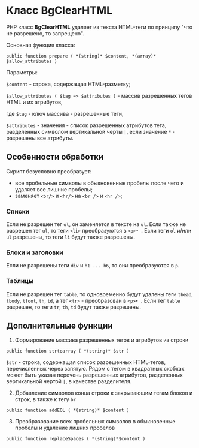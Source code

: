 # Класс BgClearHTML

PHP класс **BgClearHTML** удаляет из текста HTML-теги по принципу "что не разрешено, то запрещено".

Основная функция класса:

`public function prepare ( *(string)* $content, *(array)* $allow_attributes )`
	
Параметры:
	
`$content` - строка, содержащая HTML-разметку;
	
`$allow_attributes ( $tag => $attributes )` - массив разрешенных тегов HTML и их атрибутов,
	
где `$tag` - ключ массива - разрешенные теги, 
	
`$attributes` - значения - список разрешенных атрибутов тега, разделенных символом вертикальной черты `|`,
если значение `*` - разрешены все атрибуты.
	
## Особенности обработки

Скрипт безусловно преобразует:
* все пробельные символы в обыкновенные пробелы после чего и удаляет все лишние пробелы;
* заменяет `<br/>` и `<hr/>` на `<br />` и `<hr />`;

### Списки

Если не разрешен тег `ol`, он заменяется в тексте на `ul`.
Если также не разрешен тег `ul`, то теги `<li>` преобразуются в `<p>• `.
Если теги `ol` и/или `ul` разрешены, то теги `li` будут также разрешены.
	
### Блоки и заголовки

Если не разрешены теги `div` и `h1 ... h6`, то они преобразуются в `p`.

### Таблицы

Если не разрешен тег `table`, то одновременно будут удалены теги `thead`, `tbody`, `tfoot`, `th`, `td`,
а тег `<tr>` - преобразован в `<p>• `. 
Если тег `table` разрешен, то теги `tr`, `th`, `td` будут также разрешены.

## Дополнительные функции

1. Формирование массива разрешенных тегов и атрибутов из строки	
	
`public function strtoarray ( *(string)* $str )`
	
`$str` - строка, содержащая список разрешенных HTML-тегов, перечисленных через запятую. 
Рядом с тегом в квадратных скобках может быть указан перечень разрешенных атрибутов, разделенных вертикальной чертой `|`, в качестве разделителя. 

2. Добавление символов конца строки к закрывающим тегам блоков и строк, в также к тегу `br`

`public function addEOL ( *(string)* $content )`

3. Преобразование всех пробельных символов в обыкновенные пробелы и удаление лишних пробелов

`public function replaceSpaces ( *(string)*$content )`
